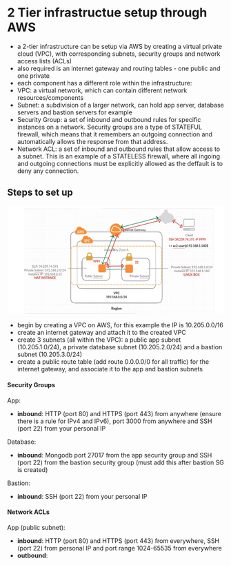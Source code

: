 # 2 Tier infrastructue setup through AWS
- a 2-tier infrastructure can be setup via AWS by creating a virtual private cloud (VPC), with corresponding subnets, security groups and network access lists (ACLs)
- also required is an internet gateway and routing tables - one public and one private
- each component has a different role within the infrastructure:
- VPC: a virtual network, which can contain different network resources/components
- Subnet: a subdivision of a larger network, can hold app server, database servers and bastion servers for example
- Security Group: a set of inbound and outbound rules for specific instances on a network. Security groups are a type of STATEFUL firewall, which means that it remembers an outgoing connection and automatically allows the response from that address.
- Network ACL: a set of inbound and outbound rules that allow access to a subnet. This is an example of a STATELESS firewall, where all ingoing and outgoing connections must be explicitly allowed as the deffault is to deny any connection.

## Steps to set up

![2 tier with AWS](AWS_2tier.png)
- begin by creating a VPC on AWS, for this example the IP is 10.205.0.0/16
- create an internet gateway and attach it to the created VPC
- create 3 subnets (all within the VPC): a public app subnet (10.205.1.0/24), a private database subnet (10.205.2.0/24) and a bastion subnet (10.205.3.0/24)
- create a public route table (add route 0.0.0.0/0 for all traffic) for the internet gateway, and associate it to the app and bastion subnets

#### Security Groups

App:
- **inbound**: HTTP (port 80) and HTTPS (port 443) from anywhere (ensure there is a rule for IPv4 and IPv6), port 3000 from anywhere and SSH (port 22) from your personal IP

Database:
- **inbound**: Mongodb port 27017 from the app security group and SSH (port 22) from the bastion security group (must add this after bastion SG is created)

Bastion:
- **inbound**: SSH (port 22) from your personal IP

#### Network ACLs

App (public subnet):
- **inbound**: HTTP (port 80) and HTTPS (port 443) from everywhere, SSH (port 22) from personal IP and port range 1024-65535 from everywhere
- **outbound**: 